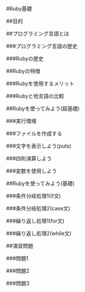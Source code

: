 #Ruby基礎

##目的

##プログラミング言語とは

###プログラミング言語の歴史

###Rubyの歴史

##Rubyの特徴

###Rubyを使用するメリット

###Rubyと他言語の比較

##Rubyを使ってみよう(超基礎)

###実行環境

###ファイルを作成する

###文字を表示しよう(puts)

###四則演算しよう

###変数を使用しよう

##Rubyを使ってみよう(基礎)

###条件分岐処理1(if文)

###条件分岐処理2(case文)

###繰り返し処理1(for文)

###繰り返し処理2(while文)

##演習問題

###問題1

###問題2

###問題3

